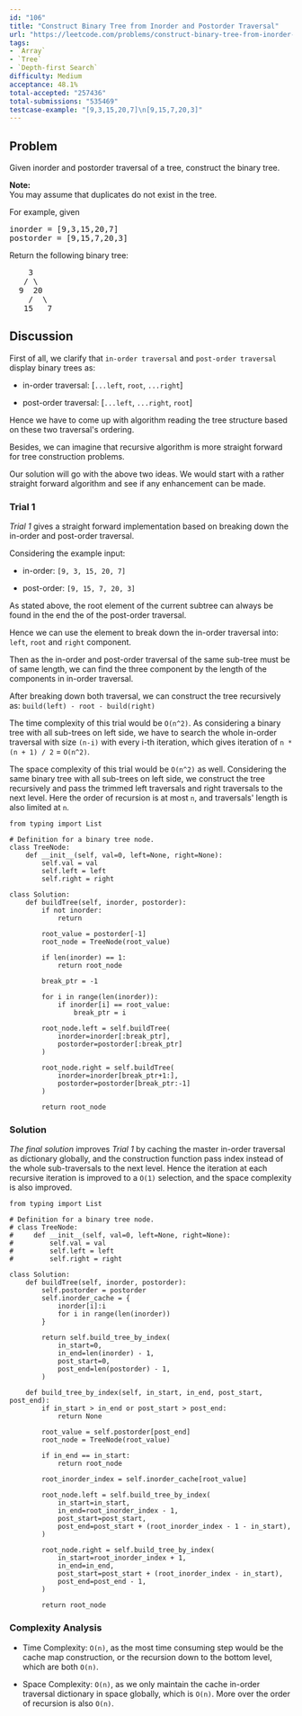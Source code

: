 ```yaml
---
id: "106"
title: "Construct Binary Tree from Inorder and Postorder Traversal"
url: "https://leetcode.com/problems/construct-binary-tree-from-inorder-and-postorder-traversal/description/"
tags:
- `Array`
- `Tree`
- `Depth-first Search`
difficulty: Medium
acceptance: 48.1%
total-accepted: "257436"
total-submissions: "535469"
testcase-example: "[9,3,15,20,7]\n[9,15,7,20,3]"
---
```


## Problem

<p>Given inorder and postorder traversal of a tree, construct the binary tree.</p>

<p><strong>Note:</strong><br />
You may assume that duplicates do not exist in the tree.</p>

<p>For example, given</p>

<pre>
inorder =&nbsp;[9,3,15,20,7]
postorder = [9,15,7,20,3]</pre>

<p>Return the following binary tree:</p>

<pre>
    3
   / \
  9  20
    /  \
   15   7
</pre>

## Discussion

First of all, we clarify that `in-order traversal` and `post-order traversal`
display binary trees as:

- in-order traversal: [`...left`, `root`, `...right`]

- post-order traversal: [`...left`, `...right`, `root`]

Hence we have to come up with algorithm reading the tree structure
based on these two traversal's ordering.

Besides, we can imagine that recursive algorithm is more
straight forward for tree construction problems.

Our solution will go with the above two ideas.
We would start with a rather straight forward algorithm and
see if any enhancement can be made.

### Trial 1

*Trial 1* gives a straight forward implementation based on
breaking down the in-order and post-order traversal.

Considering the example input:

- in-order: `[9, 3, 15, 20, 7]`

- post-order: `[9, 15, 7, 20, 3]`

As stated above, the root element of the current subtree can always be found
in the end the of the post-order traversal.

Hence we can use the element to break down the in-order traversal into:
`left`, `root` and `right` component.

Then as the in-order and post-order traversal of the same sub-tree must be of
same length, we can find the three component by the length of the components
in in-order traversal.

After breaking down both traversal, we can construct the tree recursively as:
`build(left) - root - build(right)`

The time complexity of this trial would be `O(n^2)`. As considering a binary
tree with all sub-trees on left side, we have to search the whole
in-order traversal with size `(n-i)` with every i-th iteration, which gives
iteration of `n * (n + 1) / 2` = `O(n^2)`.

The space complexity of this trial would be `O(n^2)` as well. Considering
the same binary tree with all sub-trees on left side, we construct the tree
recursively and pass the trimmed left traversals and right traversals to the
next level. Here the order of recursion is at most `n`,
and traversals' length is also limited at `n`.

```py3
from typing import List

# Definition for a binary tree node.
class TreeNode:
    def __init__(self, val=0, left=None, right=None):
        self.val = val
        self.left = left
        self.right = right

class Solution:
    def buildTree(self, inorder, postorder):
        if not inorder:
            return

        root_value = postorder[-1]
        root_node = TreeNode(root_value)

        if len(inorder) == 1:
            return root_node

        break_ptr = -1

        for i in range(len(inorder)):
            if inorder[i] == root_value:
                break_ptr = i

        root_node.left = self.buildTree(
            inorder=inorder[:break_ptr],
            postorder=postorder[:break_ptr]
        )

        root_node.right = self.buildTree(
            inorder=inorder[break_ptr+1:],
            postorder=postorder[break_ptr:-1]
        )

        return root_node
```

### Solution

*The final solution* improves *Trial 1* by caching the
master in-order traversal as dictionary globally, and the construction function
pass index instead of the whole sub-traversals to the next level. Hence the
iteration at each recursive iteration is improved to a `O(1)` selection, and
the space complexity is also improved.

```py3
from typing import List

# Definition for a binary tree node.
# class TreeNode:
#     def __init__(self, val=0, left=None, right=None):
#         self.val = val
#         self.left = left
#         self.right = right

class Solution:
    def buildTree(self, inorder, postorder):
        self.postorder = postorder
        self.inorder_cache = {
            inorder[i]:i
            for i in range(len(inorder))
        }

        return self.build_tree_by_index(
            in_start=0,
            in_end=len(inorder) - 1,
            post_start=0,
            post_end=len(postorder) - 1,
        )

    def build_tree_by_index(self, in_start, in_end, post_start, post_end):
        if in_start > in_end or post_start > post_end:
            return None

        root_value = self.postorder[post_end]
        root_node = TreeNode(root_value)

        if in_end == in_start:
            return root_node

        root_inorder_index = self.inorder_cache[root_value]

        root_node.left = self.build_tree_by_index(
            in_start=in_start,
            in_end=root_inorder_index - 1,
            post_start=post_start,
            post_end=post_start + (root_inorder_index - 1 - in_start),
        )

        root_node.right = self.build_tree_by_index(
            in_start=root_inorder_index + 1,
            in_end=in_end,
            post_start=post_start + (root_inorder_index - in_start),
            post_end=post_end - 1,
        )

        return root_node
```

### Complexity Analysis

- Time Complexity: `O(n)`, as the most time consuming step would be the cache
  map construction, or the recursion down to the bottom level, which are both
  `O(n)`.

- Space Complexity: `O(n)`, as we only maintain the cache in-order traversal
  dictionary in space globally, which is `O(n)`.
  More over the order of recursion is also `O(n)`.
